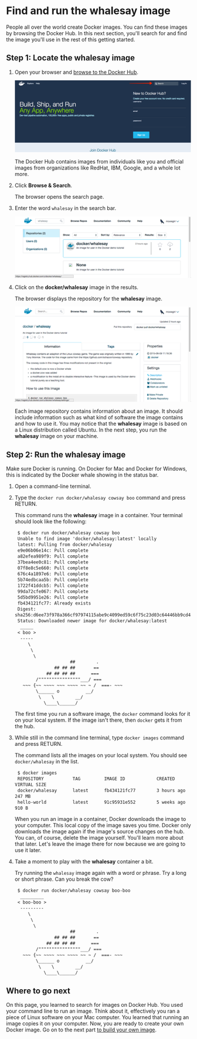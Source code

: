 <!--[metadata]>
+++
aliases = [
"/mac/step_three/",
"/windows/step_three/",
"/linux/step_three/",
]
title = "Find & run the whalesay image"
description = "Getting started with Docker"
keywords = ["beginner, getting started, Docker"]
[menu.main]
identifier = "getstart_locate"
parent = "getstart_all"
weight = 3
+++
<![end-metadata]-->

# Find and run the whalesay image

People all over the world create Docker images. You can find these images by
browsing the Docker Hub. In this next section, you'll search for and find the
image you'll use in the rest of this getting started.

## Step 1: Locate the whalesay image

1. Open your browser and  <a href="https://hub.docker.com/?utm_source=getting_started_guide&utm_medium=embedded_MacOSX&utm_campaign=find_whalesay" target=_blank> browse to the Docker Hub</a>.

    ![Browse Docker Hub](tutimg/browse_and_search.png)

	The Docker Hub contains images from individuals like you and official images
	from organizations like RedHat, IBM, Google, and a whole lot more.

2. Click **Browse & Search**.

    The browser opens the search page.

3. Enter the word `whalesay` in the search bar.

    ![Browse Docker Hub](tutimg/image_found.png)

4. Click on the **docker/whalesay** image in the results.

    The browser displays the repository for the **whalesay** image.

    ![Browse Docker Hub](tutimg/whale_repo.png)

	  Each image repository contains information about an image. It should
    include information such as what kind of software the image contains and
    how to use it. You may notice that the **whalesay** image is based on a
    Linux distribution called Ubuntu. In the next step, you run the **whalesay** image on your machine.

## Step 2: Run the whalesay image

Make sure Docker is running. On Docker for Mac and Docker for Windows, this is indicated by the Docker whale showing in the status bar.

1. Open a command-line terminal.

2. Type the `docker run docker/whalesay cowsay boo` command and press RETURN.

    This command runs the **whalesay** image in a container. Your terminal should look like the following:

        $ docker run docker/whalesay cowsay boo
        Unable to find image 'docker/whalesay:latest' locally
        latest: Pulling from docker/whalesay
        e9e06b06e14c: Pull complete
        a82efea989f9: Pull complete
        37bea4ee0c81: Pull complete
        07f8e8c5e660: Pull complete
        676c4a1897e6: Pull complete
        5b74edbcaa5b: Pull complete
        1722f41ddcb5: Pull complete
        99da72cfe067: Pull complete
        5d5bd9951e26: Pull complete
        fb434121fc77: Already exists
        Digest: sha256:d6ee73f978a366cf97974115abe9c4099ed59c6f75c23d03c64446bb9cd49163
        Status: Downloaded newer image for docker/whalesay:latest
         _____
        < boo >
         -----
            \
             \
              \     
                            ##        .            
                      ## ## ##       ==            
                   ## ## ## ##      ===            
               /""""""""""""""""___/ ===        
          ~~~ {~~ ~~~~ ~~~ ~~~~ ~~ ~ /  ===- ~~~   
               \______ o          __/            
                \    \        __/             
                  \____\______/   

	The first time you run a software image, the `docker` command looks for it
	on your local system. If the image isn't there, then `docker` gets it from
	the hub.

5. While still in the command line terminal, type `docker images` command and press RETURN.

    The command lists all the images on your local system. You should see
    `docker/whalesay` in the list.

        $ docker images
        REPOSITORY           TAG         IMAGE ID            CREATED            VIRTUAL SIZE
        docker/whalesay      latest      fb434121fc77        3 hours ago        247 MB
        hello-world          latest      91c95931e552        5 weeks ago        910 B

    When you run an image in a container, Docker downloads the image to your
    computer. This local copy of the image saves you time.  Docker only
    downloads the image again if the image's source changes on the hub.  You
    can, of course, delete the image yourself. You'll learn more about that
    later. Let's leave the image there for now because we are going to use it
    later.

6. Take a moment to play with the **whalesay** container a bit.

    Try running the `whalesay` image again with a word or phrase. Try a long or
    short phrase.  Can you break the cow?

        $ docker run docker/whalesay cowsay boo-boo
         _________
        < boo-boo >
         ---------
            \
             \
              \     
                            ##        .            
                      ## ## ##       ==            
                   ## ## ## ##      ===            
               /""""""""""""""""___/ ===        
          ~~~ {~~ ~~~~ ~~~ ~~~~ ~~ ~ /  ===- ~~~   
               \______ o          __/            
                \    \        __/             
                  \____\______/   

## Where to go next

On this page, you learned to search for images on Docker Hub. You used your
command line to run an image. Think about it, effectively you ran a piece of
Linux software on your Mac computer.  You learned that running an image copies
it on your computer.  Now, you are ready to create your own Docker image.
Go on to the next part [to build your own image](step_four.md).


&nbsp;
